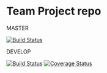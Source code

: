 
# Team Project repo

MASTER

[![Build Status](https://app.travis-ci.com/gcivil-nyu-org/Team_Team5_CS-GY-6063-Fall2021.svg?branch=master)](https://app.travis-ci.com/gcivil-nyu-org/Team_Team5_CS-GY-6063-Fall2021)

DEVELOP

[![Build Status](https://app.travis-ci.com/gcivil-nyu-org/Team_Team5_CS-GY-6063-Fall2021.svg?branch=develop)](https://app.travis-ci.com/gcivil-nyu-org/Team_Team5_CS-GY-6063-Fall2021)
[![Coverage Status](https://coveralls.io/repos/github/gcivil-nyu-org/Team_Team5_CS-GY-6063-Fall2021/badge.svg?branch=develop)](https://coveralls.io/github/gcivil-nyu-org/Team_Team5_CS-GY-6063-Fall2021?branch=develop)
